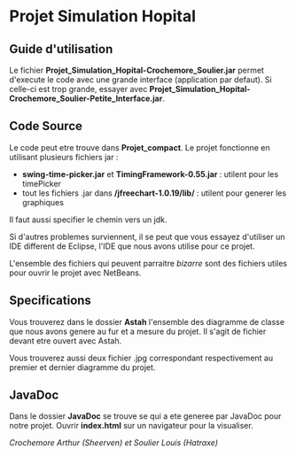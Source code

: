 # Projet Simulation Hopital

## Guide d'utilisation

Le fichier **Projet_Simulation_Hopital-Crochemore_Soulier.jar** permet d'execute le code avec une grande interface (application par defaut). Si celle-ci est trop grande, essayer avec **Projet_Simulation_Hopital-Crochemore_Soulier-Petite_Interface.jar**.

## Code Source

Le code peut etre trouve dans **Projet_compact**. Le projet fonctionne en utilisant plusieurs fichiers jar :

- **swing-time-picker.jar** et **TimingFramework-0.55.jar** : utilent pour les timePicker
- tout les fichiers .jar dans **/jfreechart-1.0.19/lib/** : utilent pour generer les graphiques

Il faut aussi specifier le chemin vers un jdk.

Si d'autres problemes surviennent, il se peut que vous essayez d'utiliser un IDE different de Eclipse, l'IDE que nous avons utilise pour ce projet.

L'ensemble des fichiers qui peuvent parraitre _bizarre_ sont des fichiers utiles pour ouvrir le projet avec NetBeans.

## Specifications

Vous trouverez dans le dossier **Astah** l'ensemble des diagramme de classe que nous avons genere au fur et a mesure du projet. Il s'agit de fichier devant etre ouvert avec Astah. 

Vous trouverez aussi deux fichier .jpg correspondant respectivement au premier et dernier diagramme du projet.

## JavaDoc

Dans le dossier **JavaDoc** se trouve se qui a ete generee par JavaDoc pour notre projet. Ouvrir **index.html** sur un navigateur pour la visualiser.


_Crochemore Arthur (Sheerven) et Soulier Louis (Hatraxe)_